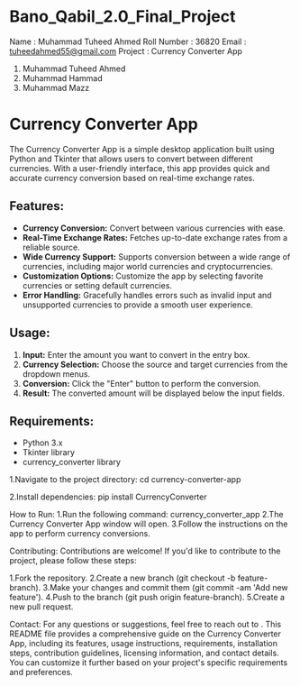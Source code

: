 # Bano_Qabil_2.0_Final_Project

Name : Muhammad Tuheed Ahmed
Roll Number : 36820
Email : tuheedahmed55@gmail.com
Project : Currency Converter App

1. Muhammad Tuheed Ahmed
2. Muhammad Hammad 
3. Muhammad Mazz

# Currency Converter App

The Currency Converter App is a simple desktop application built using Python and Tkinter that allows users to convert between different currencies. With a user-friendly interface, this app provides quick and accurate currency conversion based on real-time exchange rates.

## Features:

- **Currency Conversion:** Convert between various currencies with ease.
- **Real-Time Exchange Rates:** Fetches up-to-date exchange rates from a reliable source.
- **Wide Currency Support:** Supports conversion between a wide range of currencies, including major world currencies and cryptocurrencies.
- **Customization Options:** Customize the app by selecting favorite currencies or setting default currencies.
- **Error Handling:** Gracefully handles errors such as invalid input and unsupported currencies to provide a smooth user experience.

## Usage:

1. **Input:** Enter the amount you want to convert in the entry box.
2. **Currency Selection:** Choose the source and target currencies from the dropdown menus.
3. **Conversion:** Click the "Enter" button to perform the conversion.
4. **Result:** The converted amount will be displayed below the input fields.

## Requirements:

- Python 3.x
- Tkinter library
- currency_converter library


1.Navigate to the project directory:
cd currency-converter-app

2.Install dependencies:
pip install CurrencyConverter

How to Run:
1.Run the following command:
   currency_converter_app
2.The Currency Converter App window will open.
3.Follow the instructions on the app to perform currency conversions.

Contributing:
Contributions are welcome! If you'd like to contribute to the project, please follow these steps:

1.Fork the repository.
2.Create a new branch (git checkout -b feature-branch).
3.Make your changes and commit them (git commit -am 'Add new feature').
4.Push to the branch (git push origin feature-branch).
5.Create a new pull request.

Contact:
For any questions or suggestions, feel free to reach out to .
This README file provides a comprehensive guide on the Currency Converter App, including its features, usage instructions, requirements, installation steps, contribution guidelines, licensing information, and contact details. You can customize it further based on your project's specific requirements and preferences.

